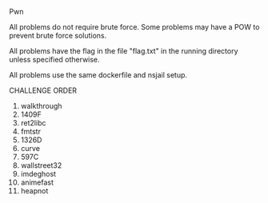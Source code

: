 Pwn

All problems do not require brute force. Some problems may have a POW to prevent brute force solutions.

All problems have the flag in the file "flag.txt" in the running directory unless specified otherwise.

All problems use the same dockerfile and nsjail setup.

CHALLENGE ORDER  
1. walkthrough  
2. 1409F  
3. ret2libc  
4. fmtstr  
5. 1326D  
6. curve  
7. 597C   
8. wallstreet32  
9. imdeghost  
10. animefast
11. heapnot  
